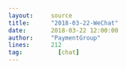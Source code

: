 ```yaml
---
layout:     source 
title:      "2018-03-22-WeChat"
date:       2018-03-22 12:00:00
author:     "PaymentGroup"
lines:      212 
tag:		  [chat]
---
```

